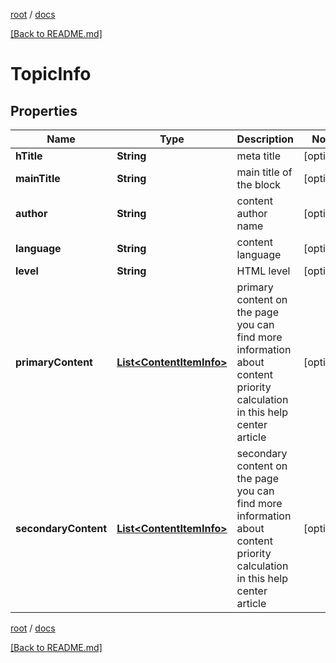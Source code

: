 [root](./../ "root") / [docs](./ "docs")

[[Back to README.md]](./../README.md "[Back to README.md]")

# TopicInfo

## Properties

| Name | Type | Description | Notes |
|------------ | ------------- | ------------- | -------------|
|**hTitle** | **String** | meta title |  [optional] |
|**mainTitle** | **String** | main title of the block |  [optional] |
|**author** | **String** | content author name |  [optional] |
|**language** | **String** | content language |  [optional] |
|**level** | **String** | HTML level |  [optional] |
|**primaryContent** | [**List&lt;ContentItemInfo&gt;**](ContentItemInfo.md) | primary content on the page you can find more information about content priority calculation in this help center article |  [optional] |
|**secondaryContent** | [**List&lt;ContentItemInfo&gt;**](ContentItemInfo.md) | secondary content on the page you can find more information about content priority calculation in this help center article |  [optional] |

[root](./../ "root") / [docs](./ "docs")

[[Back to README.md]](./../README.md "[Back to README.md]")